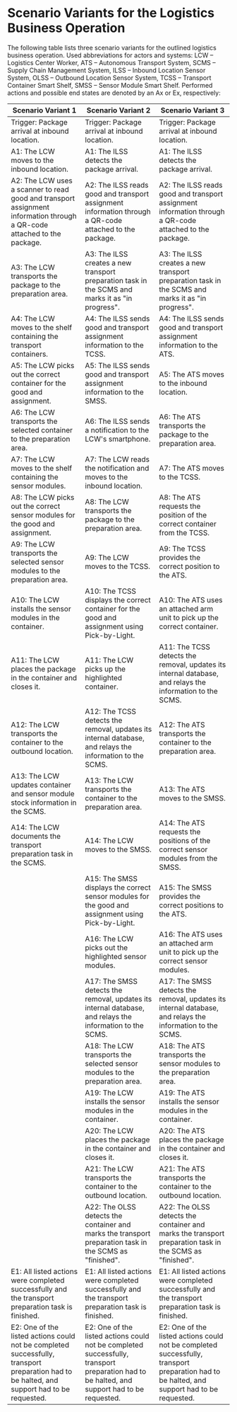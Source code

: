 Scenario Variants for the Logistics Business Operation
======================================================

The following table lists three scenario variants for the outlined logistics business operation. Used abbreviations for actors and systems: LCW &ndash; Logistics Center Worker, ATS &ndash; Autonomous Transport System, SCMS &ndash; Supply Chain Management System, ILSS &ndash; Inbound Location Sensor System, OLSS &ndash; Outbound Location Sensor System, TCSS &ndash; Transport Container Smart Shelf, SMSS &ndash; Sensor Module Smart Shelf. Performed actions and possible end states are denoted by  an Ax or Ex, respectively:

| Scenario Variant 1 | Scenario Variant 2 | Scenario Variant 3 |
| -------- | ------- | ------- |
| Trigger: Package arrival at inbound location. | Trigger: Package arrival at inbound location. | Trigger: Package arrival at inbound location. |
| A1: The LCW moves to the inbound location. | A1: The ILSS detects the package arrival. | A1: The ILSS detects the package arrival. |
| A2: The LCW uses a scanner to read good and transport assignment information through a QR-code attached to the package. | A2: The ILSS reads good and transport assignment information through a QR-code attached to the package.| A2: The ILSS reads good and transport assignment information through a QR-code attached to the package. |
| A3: The LCW transports the package to the preparation area. | A3: The ILSS creates a new transport preparation task in the SCMS and marks it as "in progress". | A3: The ILSS creates a new transport preparation task in the SCMS and marks it as "in progress". |
| A4: The LCW moves to the shelf containing the transport containers. | A4: The ILSS sends good and transport assignment information to the TCSS. | A4: The ILSS sends good and transport assignment information to the ATS. |
| A5: The LCW picks out the correct container for the good and assignment. | A5: The ILSS sends good and transport assignment information to the SMSS. | A5: The ATS moves to the inbound location. |
| A6: The LCW transports the selected container to the preparation area. | A6: The ILSS sends a notification to the LCW's smartphone. | A6: The ATS transports the package to the preparation area. |
| A7: The LCW moves to the shelf containing the sensor modules. | A7: The LCW reads the notification and moves to the inbound location. | A7: The ATS moves to the TCSS. |
| A8: The LCW picks out the correct sensor modules for the good and assignment. | A8: The LCW transports the package to the preparation area. | A8: The ATS requests the position of the correct container from the TCSS. |
| A9: The LCW transports the selected sensor modules to the preparation area. | A9: The LCW moves to the TCSS. | A9: The TCSS provides the correct position to the ATS. |
| A10: The LCW installs the sensor modules in the container. | A10: The TCSS displays the correct container for the good and assignment using Pick-by-Light. | A10: The ATS uses an attached arm unit to pick up the correct container. |
| A11: The LCW places the package in the container and closes it. | A11: The LCW picks up the highlighted container. | A11: The TCSS detects the removal, updates its internal database, and relays the information to the SCMS. |
| A12: The LCW transports the container to the outbound location. | A12: The TCSS detects the removal, updates its internal database, and relays the information to the SCMS. | A12: The ATS transports the container to the preparation area. |
| A13: The LCW updates container and sensor module stock information in the SCMS. | A13: The LCW transports the container to the preparation area. | A13: The ATS moves to the SMSS. |
| A14: The LCW documents the transport preparation task in the SCMS. | A14: The LCW moves to the SMSS. | A14: The ATS requests the positions of the correct sensor modules from the SMSS.|
| | A15: The SMSS displays the correct sensor modules for the good and assignment using Pick-by-Light. | A15: The SMSS provides the correct positions to the ATS.| 
| | A16: The LCW picks out the highlighted sensor modules. | A16: The ATS uses an attached arm unit to pick up the correct sensor modules. |
| | A17: The SMSS detects the removal, updates its internal database, and relays the information to the SCMS. | A17: The SMSS detects the removal, updates its internal database, and relays the information to the SCMS. |
| | A18: The LCW transports the selected sensor modules to the preparation area. | A18: The ATS transports the sensor modules to the preparation area. | 
| | A19: The LCW installs the sensor modules in the container. | A19: The ATS installs the sensor modules in the container.|
| | A20: The LCW places the package in the container and closes it. | A20: The ATS places the package in the container and closes it. |
| | A21: The LCW transports the container to the outbound location. | A21: The ATS transports the container to the outbound location. |
| | A22: The OLSS detects the container and marks the transport preparation task in the SCMS as "finished". | A22: The OLSS detects the container and marks the transport preparation task in the SCMS as "finished". |
| E1: All listed actions were completed successfully and the transport preparation task is finished. | E1: All listed actions were completed successfully and the transport preparation task is finished. | E1: All listed actions were completed successfully and the transport preparation task is finished. |
| E2: One of the listed actions could not be completed successfully, transport preparation had to be halted, and support had to be requested. | E2: One of the listed actions could not be completed successfully, transport preparation had to be halted, and support had to be requested. | E2: One of the listed actions could not be completed successfully, transport preparation had to be halted, and support had to be requested. |
